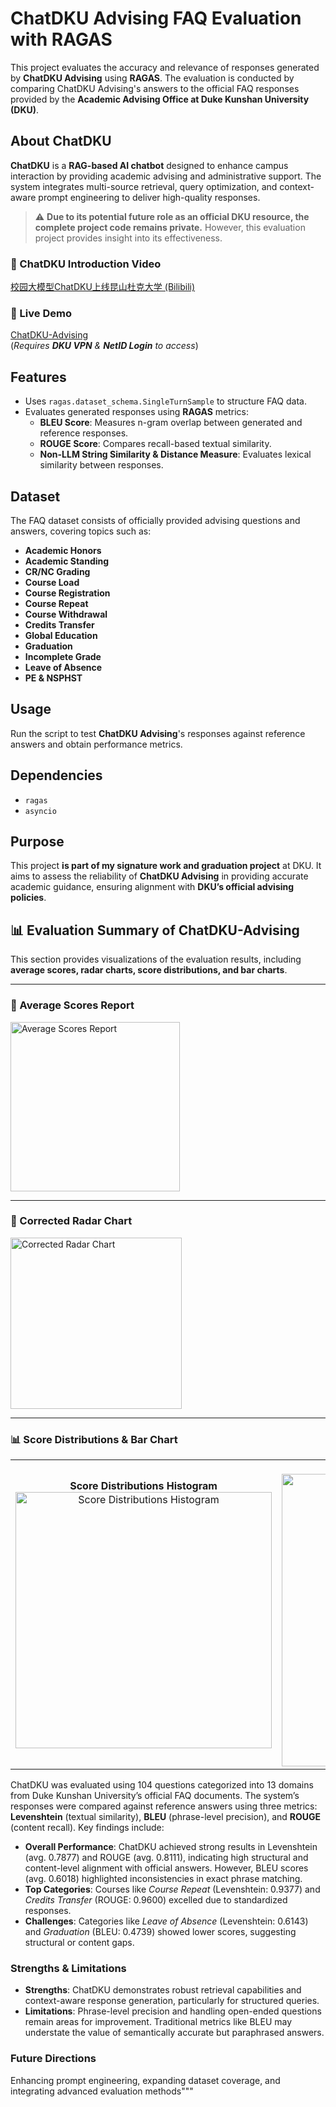 # ChatDKU Advising FAQ Evaluation with RAGAS  

This project evaluates the accuracy and relevance of responses generated by **ChatDKU Advising** using **RAGAS**. The evaluation is conducted by comparing ChatDKU Advising's answers to the official FAQ responses provided by the **Academic Advising Office at Duke Kunshan University (DKU)**.  

## About ChatDKU  
**ChatDKU** is a **RAG-based AI chatbot** designed to enhance campus interaction by providing academic advising and administrative support. The system integrates multi-source retrieval, query optimization, and context-aware prompt engineering to deliver high-quality responses.  

> ⚠️ **Due to its potential future role as an official DKU resource, the complete project code remains private.** However, this evaluation project provides insight into its effectiveness.  

### 🔹 ChatDKU Introduction Video  
[校园大模型ChatDKU上线昆山杜克大学 (Bilibili)](https://www.bilibili.com/video/BV1vw1sYmEvJ/?share_source=copy_web&vd_source=1a660fcaf4a30e9ca2312cb60f412a85)  

### 🔹 Live Demo  
[ChatDKU-Advising](http://chatdku.dukekunshan.edu.cn)  
(*Requires **DKU VPN** & **NetID Login** to access*)  

## Features  
- Uses `ragas.dataset_schema.SingleTurnSample` to structure FAQ data.  
- Evaluates generated responses using **RAGAS** metrics:  
  - **BLEU Score**: Measures n-gram overlap between generated and reference responses.  
  - **ROUGE Score**: Compares recall-based textual similarity.  
  - **Non-LLM String Similarity & Distance Measure**: Evaluates lexical similarity between responses.  

## Dataset  
The FAQ dataset consists of officially provided advising questions and answers, covering topics such as:  

- **Academic Honors**  
- **Academic Standing**  
- **CR/NC Grading**  
- **Course Load**  
- **Course Registration**  
- **Course Repeat**  
- **Course Withdrawal**  
- **Credits Transfer**  
- **Global Education**  
- **Graduation**  
- **Incomplete Grade**  
- **Leave of Absence**  
- **PE & NSPHST**  

## Usage  
Run the script to test **ChatDKU Advising**'s responses against reference answers and obtain performance metrics.  

## Dependencies  
- `ragas`  
- `asyncio`  

## Purpose  
This project **is part of my signature work and graduation project** at DKU. It aims to assess the reliability of **ChatDKU Advising** in providing accurate academic guidance, ensuring alignment with **DKU’s official advising policies**.  


## 📊 Evaluation Summary of ChatDKU-Advising

This section provides visualizations of the evaluation results, including **average scores, radar charts, score distributions, and bar charts**.  

---

### 📌 Average Scores Report  
<img width="271" alt="Average Scores Report" src="https://github.com/user-attachments/assets/e09112ab-5b4b-47ad-9fd8-2102b579cab4" />  

---

### 📌 Corrected Radar Chart  
<img width="274" alt="Corrected Radar Chart" src="https://github.com/user-attachments/assets/8b841019-5c5a-4af7-a7d4-fa0b8a5c1eb8" />  

---

### 📊 Score Distributions & Bar Chart  

<table>
  <tr>
    <td align="center">
      <strong>Score Distributions Histogram</strong><br>
      <img width="410" alt="Score Distributions Histogram" src="https://github.com/user-attachments/assets/4d98dd52-d782-488e-84fc-2da729e8e668" />
    </td>
    <td align="center">
      <strong>Bar Chart of Average Scores</strong><br>
      <img width="468" alt="Bar Chart of Average Scores" src="https://github.com/user-attachments/assets/1fd5b2b1-b190-4b3e-ac01-de54ea5366c3" />
    </td>
  </tr>
</table>

ChatDKU was evaluated using 104 questions categorized into 13 domains from Duke Kunshan University’s official FAQ documents. The system’s responses were compared against reference answers using three metrics: **Levenshtein** (textual similarity), **BLEU** (phrase-level precision), and **ROUGE** (content recall). Key findings include:
- **Overall Performance**: ChatDKU achieved strong results in Levenshtein (avg. 0.7877) and ROUGE (avg. 0.8111), indicating high structural and content-level alignment with official answers. However, BLEU scores (avg. 0.6018) highlighted inconsistencies in exact phrase matching.
- **Top Categories**: Courses like *Course Repeat* (Levenshtein: 0.9377) and *Credits Transfer* (ROUGE: 0.9600) excelled due to standardized responses.
- **Challenges**: Categories like *Leave of Absence* (Levenshtein: 0.6143) and *Graduation* (BLEU: 0.4739) showed lower scores, suggesting structural or content gaps.

### Strengths & Limitations
- **Strengths**: ChatDKU demonstrates robust retrieval capabilities and context-aware response generation, particularly for structured queries.
- **Limitations**: Phrase-level precision and handling open-ended questions remain areas for improvement. Traditional metrics like BLEU may understate the value of semantically accurate but paraphrased answers.

### Future Directions
Enhancing prompt engineering, expanding dataset coverage, and integrating advanced evaluation methods"""





